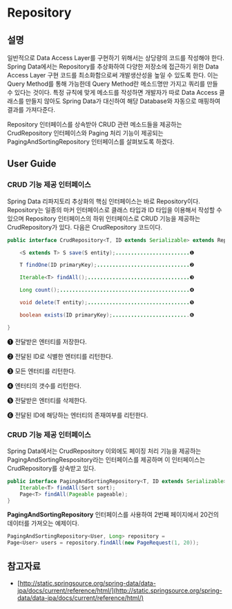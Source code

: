 # Repository

## 설명
일반적으로 Data Access Layer를 구현하기 위해서는 상당량의 코드를 작성해야 한다. Spring Data에서는 Repository를 추상화하여 다양한 저장소에 접근하기 위한 Data Access Layer 구현 코드를 최소화함으로써 개발생산성을 높일 수 있도록 한다. 이는 Query Method를 통해 가능한데 Query Method란 메소드명만 가지고 쿼리를 만들 수 있다는 것이다. 특정 규칙에 맞게 메소드를 작성하면 개발자가 따로 Data Access 클래스를 만들지 않아도 Spring Data가 대신하여 해당 Database와 자동으로 매핑하여 결과를 가져다준다.

Repository 인터페이스를 상속받아 CRUD 관련 메소드들을 제공하는 CrudRepository 인터페이스와 Paging 처리 기능이 제공되는 PagingAndSortingRepository 인터페이스를 살펴보도록 하겠다.

## User Guide
### CRUD 기능 제공 인터페이스
Spring Data 리파지토리 추상화의 핵심 인터페이스는 바로 Repository이다. Repository는 일종의 마커 인터페이스로 클래스 타입과 ID 타입을 이용해서 작성할 수 있으며 Repository 인터페이스의 하위 인터페이스로 CRUD 기능을 제공하는 CrudRepository가 있다.
다음은 CrudRepository 코드이다.

```java
public interface CrudRepository<T, ID extends Serializable> extends Repository<T, ID> {

    <S extends T> S save(S entity);........................❶

    T findOne(ID primaryKey);..............................❷

    Iterable<T> findAll();.................................❸

    Long count();..........................................❹

    void delete(T entity);.................................❺

    boolean exists(ID primaryKey);.........................❻

}
```

❶ 전달받은 엔터티를 저장한다.

❷ 전달된 ID로 식별한 엔터티를 리턴한다.

❸ 모든 엔터티를 리턴한다.

❹ 엔터티의 갯수를 리턴한다.

❺ 전달받은 엔터티를 삭제한다.

❻ 전달된 ID에 해당하는 엔터티의 존재여부를 리턴한다.

### CRUD 기능 제공 인터페이스
Spring Data에서는 CrudRepository 이외에도 페이징 처리 기능을 제공하는 PagingAndSortingRespository라는 인터페이스를 제공하며 이 인터페이스는 CrudRepository를 상속받고 있다.

```java
public interface PagingAndSortingRepository<T, ID extends Serializable> extends CrudRepository<T, ID> {
    Iterable<T> findAll(Sort sort);
    Page<T> findAll(Pageable pageable);
}
```

<b>PagingAndSortingRepository</b> 인터페이스를 사용하여 2번째 페이지에서 20건의 데이터를 가져오는 예제이다.

```java
PagingAndSortingRepository<User, Long> repository = 
Page<User> users = repository.findAll(new PageRequest(1, 20));
```

## 참고자료
- [http://static.springsource.org/spring-data/data-jpa/docs/current/reference/html/](http://static.springsource.org/spring-data/data-jpa/docs/current/reference/html/)
